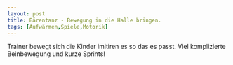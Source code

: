 ```yaml
---
layout: post
title: Bärentanz - Bewegung in die Halle bringen.
tags: [Aufwärmen,Spiele,Motorik]
---
```


Trainer bewegt sich die Kinder imitiren es so das es passt. Viel komplizierte Beinbewegung und kurze Sprints!  